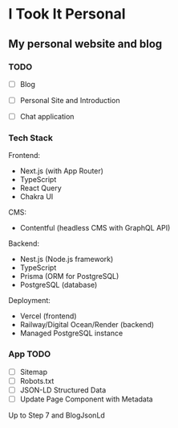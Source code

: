 # I Took It Personal

## My personal website and blog

### TODO

- [ ] Blog
- [ ] Personal Site and Introduction
- [ ] Chat application 


### Tech Stack

Frontend:
- Next.js (with App Router)
- TypeScript
- React Query
- Chakra UI

CMS:
- Contentful (headless CMS with GraphQL API)

Backend:
- Nest.js (Node.js framework)
- TypeScript
- Prisma (ORM for PostgreSQL)
- PostgreSQL (database)

Deployment:
- Vercel (frontend)
- Railway/Digital Ocean/Render (backend)
- Managed PostgreSQL instance


### App TODO

- [ ] Sitemap
- [ ] Robots.txt
- [ ] JSON-LD Structured Data
- [ ] Update Page Component with Metadata

Up to Step 7 and BlogJsonLd


